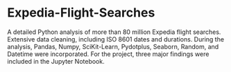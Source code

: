 # Expedia-Flight-Searches
A detailed Python analysis of more than 80 million Expedia flight searches. Extensive data cleaning, including ISO 8601 dates and durations. During the analysis, Pandas, Numpy, SciKit-Learn, Pydotplus, Seaborn, Random, and Datetime were incorporated.
For the project, three major findings were included in the Jupyter Notebook. 
